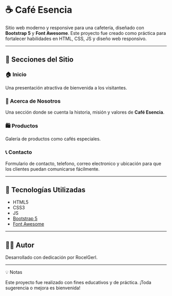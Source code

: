 # ☕ Café Esencia

Sitio web moderno y responsive para una cafetería, diseñado con **Bootstrap 5** y **Font Awesome**. Este proyecto fue creado como práctica para fortalecer habilidades en HTML, CSS, JS y diseño web responsivo.

---

## 📌 Secciones del Sitio

### 🏠 Inicio
Una presentación atractiva de bienvenida a los visitantes.

### 📖 Acerca de Nosotros
Una sección donde se cuenta la historia, misión y valores de **Café Esencia**.

### 🛍️ Productos
Galería de productos como cafés especiales.

### 📞 Contacto
Formulario de contacto, telefono, correo electronico y ubicación para que los clientes puedan comunicarse fácilmente.

---

## 🚀 Tecnologías Utilizadas

- HTML5
- CSS3
- JS
- [Bootstrap 5](https://getbootstrap.com/)
- [Font Awesome](https://fontawesome.com/)

---

## 🙋‍♂️ Autor

Desarrollado con dedicación por RocelGerl.

---

💡 Notas

Este proyecto fue realizado con fines educativos y de práctica. ¡Toda sugerencia o mejora es bienvenida!

